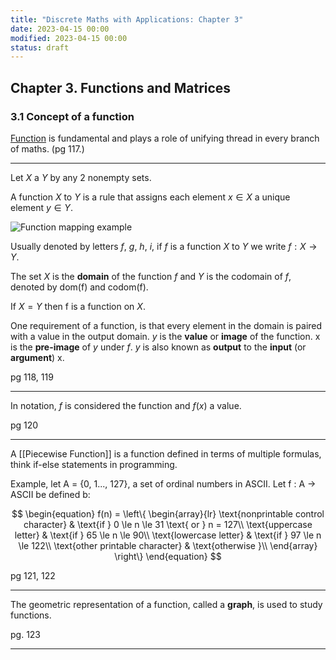 ```yaml
---
title: "Discrete Maths with Applications: Chapter 3"
date: 2023-04-15 00:00
modified: 2023-04-15 00:00
status: draft
---
```


## Chapter 3. Functions and Matrices

### 3.1 Concept of a function

[Function](../../../permanent/function.md) is fundamental and plays a role of unifying thread in every branch of maths. (pg 117.)

---

Let $X$ a $Y$ by any 2 nonempty sets.

A function $X$ to $Y$ is a rule that assigns each element $x \in X$ a unique element $y \in Y$.

![Function mapping example](../../../journal/_media/chapter-3-function-mapping-example.png)

Usually denoted by letters $f$, $g$, $h$, $i$, if $f$ is a function $X$ to $Y$ we write $f : X \rightarrow Y$.

The set $X$ is the **domain** of the function $f$ and $Y$ is the codomain of $f$, denoted by dom(f) and codom(f).

If $X = Y$ then f is a function on $X$.

One requirement of a function, is that every element in the domain is paired with a value in the output domain. $y$ is the **value** or **image** of the function. x is the **pre-image** of $y$ under $f$. $y$ is also known as **output** to the **input** (or **argument**) x.

pg 118, 119

---

In notation, $f$ is considered the function and $f(x)$ a value.

pg 120

---

A [[Piecewise Function]] is a function defined in terms of multiple formulas, think if-else statements in programming.

Example, let A = {0, 1..., 127}, a set of ordinal numbers in ASCII. Let f : A -> ASCII be defined b:

$$
\begin{equation}
f(n) = 
\left\{
    \begin{array}{lr}
        \text{nonprintable control character} & \text{if } 0 \le n \le 31 \text{ or } n = 127\\
        \text{uppercase letter} & \text{if } 65 \le n \le 90\\
        \text{lowercase letter} & \text{if } 97 \le n \le 122\\
        \text{other printable character} & \text{otherwise }\\
    \end{array}
\right\}
\end{equation}
$$

pg 121, 122

---

The geometric representation of a function, called a **graph**, is used to study functions.

pg. 123

---
